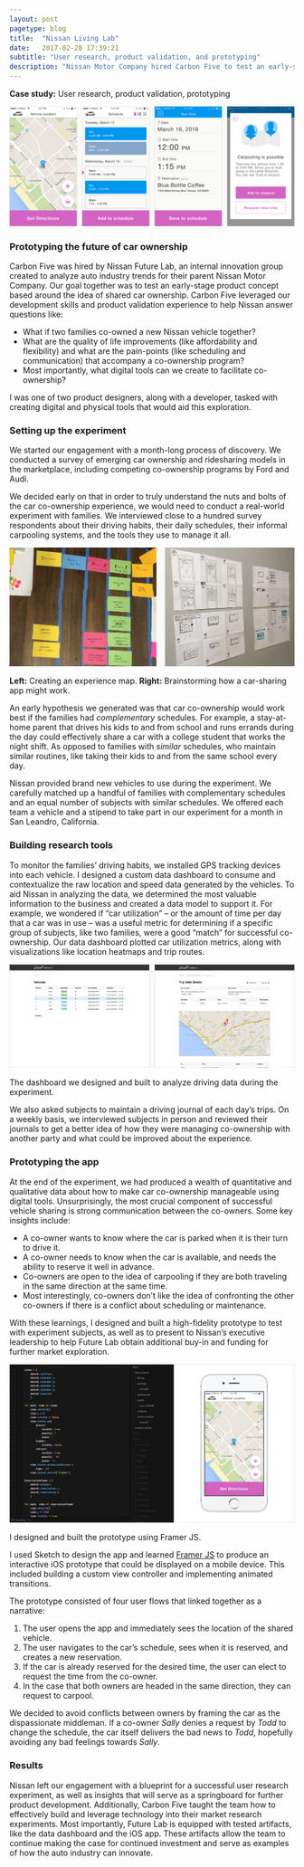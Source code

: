 ```yaml
---
layout: post
pagetype: blog
title:  "Nissan Living Lab"
date:   2017-02-28 17:39:21
subtitle: "User research, product validation, and prototyping"
description: "Nissan Motor Company hired Carbon Five to test an early-stage product concept based on shared car ownership. Along with Nissan&rsquo;s innovation group, we conducted a research experiment with real families sharing vehicles for month. I designed digital and physical tools to aid the experiment and built an app prototype based on our learnings."
---
```


<p class="subtitle"><strong>Case study:</strong> User research, product validation, prototyping</p>

<img class="large" src="/images/nissan-app.png" />

<h3>Prototyping the future of car ownership</h3>

Carbon Five was hired by Nissan Future Lab, an internal innovation group created to analyze auto industry trends for their parent Nissan Motor Company. Our goal together was to test an early-stage product concept based around the idea of shared car ownership. Carbon Five leveraged our development skills and product validation experience to help Nissan answer questions like:

<ul>
  <li>What if two families co-owned a new Nissan vehicle together?</li>
  <li>What are the quality of life improvements (like affordability and flexibility) and what are the pain-points (like scheduling and communication) that accompany a co-ownership program?</li>
  <li>Most importantly, what digital tools can we create to facilitate co-ownership?</li>
</ul>

I was one of two product designers, along with a developer, tasked with creating digital and physical tools that would aid this exploration.

<h3>Setting up the experiment</h3>

We started our engagement with a month-long process of discovery. We conducted a survey of emerging car ownership and ridesharing models in the marketplace, including competing co-ownership programs by Ford and Audi.

We decided early on that in order to truly understand the nuts and bolts of the car co-ownership experience, we would need to conduct a real-world experiment with families. We interviewed close to a hundred survey respondents about their driving habits, their daily schedules, their informal carpooling systems, and the tools they use to manage it all.

<img class="large" src="/images/nissan-brainstorming.jpg" />

<p class="caption"><strong>Left:</strong> Creating an experience map. <strong>Right:</strong> Brainstorming how a car-sharing app might work.</p>

An early hypothesis we generated was that car co-ownership would work best if the families had <i>complementary</i> schedules. For example, a stay-at-home parent that drives his kids to and from school and runs errands during the day could effectively share a car with a college student that works the night shift. As opposed to families with <i>similar</i> schedules, who maintain similar routines, like taking their kids to and from the same school every day.

Nissan provided brand new vehicles to use during the experiment. We carefully matched up a handful of families with complementary schedules and an equal number of subjects with similar schedules. We offered each team a vehicle and a stipend to take part in our experiment for a month in San Leandro, California.

<h3>Building research tools</h3>

To monitor the families’ driving habits, we installed GPS tracking devices into each vehicle. I designed a custom data dashboard to consume and contextualize the raw location and speed data generated by the vehicles. To aid Nissan in analyzing the data, we determined the most valuable information to the business and created a data model to support it. For example, we wondered if “car utilization” – or the amount of time per day that a car was in use – was a useful metric for determining if a specific group of subjects, like two families, were a good “match” for successful co-ownership. Our data dashboard plotted car utilization metrics, along with visualizations like location heatmaps and trip routes.

<img class="large" src="/images/nissan-data-dashboard.png" />
<p class="caption">The dashboard we designed and built to analyze driving data during the experiment.</p>

We also asked subjects to maintain a driving journal of each day’s trips. On a weekly basis, we interviewed subjects in person and reviewed their journals to get a better idea of how they were managing co-ownership with another party and what could be improved about the experience.

<h3>Prototyping the app</h3>

At the end of the experiment, we had produced a wealth of quantitative and qualitative data about how to make car co-ownership manageable using digital tools. Unsurprisingly, the most crucial component of successful vehicle sharing is strong communication between the co-owners. Some key insights include:

<ul>
  <li>A co-owner wants to know where the car is parked when it is their turn to drive it.</li>
  <li>A co-owner needs to know when the car is available, and needs the ability to reserve it well in advance.</li>
  <li>Co-owners are open to the idea of carpooling if they are both traveling in the same direction at the same time.</li>
  <li>Most interestingly, co-owners don’t like the idea of confronting the other co-owners if there is a conflict about scheduling or maintenance.</li>
</ul>

With these learnings, I designed and built a high-fidelity prototype to test with experiment subjects, as well as to present to Nissan’s executive leadership to help Future Lab obtain additional buy-in and funding for further market exploration.

<img class="large" src="/images/nissan-framer.png" />
<p class="caption">I designed and built the prototype using Framer JS.</p>

I used Sketch to design the app and learned [Framer JS][framerjs] to produce an interactive iOS prototype that could be displayed on a mobile device. This included building a custom view controller and implementing animated transitions.

The prototype consisted of four user flows that linked together as a narrative:

<ol>
  <li>The user opens the app and immediately sees the location of the shared vehicle.</li>
  <li>The user navigates to the car’s schedule, sees when it is reserved, and creates a new reservation.</li>
  <li>If the car is already reserved for the desired time, the user can elect to request the time from the co-owner.</li>
  <li>In the case that both owners are headed in the same direction, they can request to carpool.</li>
</ol>

We decided to avoid conflicts between owners by framing the car as the dispassionate middleman. If a co-owner <i>Sally</i> denies a request by <i>Todd</i> to change the schedule, the car itself delivers the bad news to <i>Todd</i>, hopefully avoiding any bad feelings towards <i>Sally</i>.

<h3>Results</h3>

Nissan left our engagement with a blueprint for a successful user research experiment, as well as insights that will serve as a springboard for further product development. Additionally, Carbon Five taught the team how to effectively build and leverage technology into their market research experiments. Most importantly, Future Lab is equipped with tested artifacts, like the data dashboard and the iOS app. These artifacts allow the team to continue making the case for continued investment and serve as examples of how the auto industry can innovate.


[framerjs]: https://framer.com/
